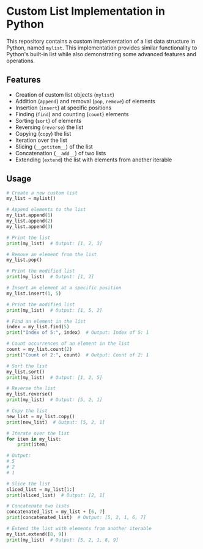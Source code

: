 # Custom List Implementation in Python

This repository contains a custom implementation of a list data structure in Python, named `mylist`. This implementation provides similar functionality to Python's built-in list while also demonstrating some advanced features and operations.

## Features

- Creation of custom list objects (`mylist`)
- Addition (`append`) and removal (`pop`, `remove`) of elements
- Insertion (`insert`) at specific positions
- Finding (`find`) and counting (`count`) elements
- Sorting (`sort`) of elements
- Reversing (`reverse`) the list
- Copying (`copy`) the list
- Iteration over the list
- Slicing (`__getitem__`) of the list
- Concatenation (`__add__`) of two lists
- Extending (`extend`) the list with elements from another iterable

## Usage

```python
# Create a new custom list
my_list = mylist()

# Append elements to the list
my_list.append(1)
my_list.append(2)
my_list.append(3)

# Print the list
print(my_list)  # Output: [1, 2, 3]

# Remove an element from the list
my_list.pop()

# Print the modified list
print(my_list)  # Output: [1, 2]

# Insert an element at a specific position
my_list.insert(1, 5)

# Print the modified list
print(my_list)  # Output: [1, 5, 2]

# Find an element in the list
index = my_list.find(5)
print("Index of 5:", index)  # Output: Index of 5: 1

# Count occurrences of an element in the list
count = my_list.count(2)
print("Count of 2:", count)  # Output: Count of 2: 1

# Sort the list
my_list.sort()
print(my_list)  # Output: [1, 2, 5]

# Reverse the list
my_list.reverse()
print(my_list)  # Output: [5, 2, 1]

# Copy the list
new_list = my_list.copy()
print(new_list)  # Output: [5, 2, 1]

# Iterate over the list
for item in my_list:
    print(item)

# Output:
# 5
# 2
# 1

# Slice the list
sliced_list = my_list[1:]
print(sliced_list)  # Output: [2, 1]

# Concatenate two lists
concatenated_list = my_list + [6, 7]
print(concatenated_list)  # Output: [5, 2, 1, 6, 7]

# Extend the list with elements from another iterable
my_list.extend([8, 9])
print(my_list)  # Output: [5, 2, 1, 8, 9]

